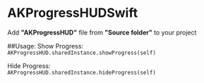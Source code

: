 # AKProgressHUDSwift

Add **"AKProgressHUD"** file from **"Source folder"** to your project

##Usage:
Show Progress: <br>
`AKProgressHUD.sharedInstance.showProgress(self)`

Hide Progress: <br>
`AKProgressHUD.sharedInstance.hideProgress(self)`
